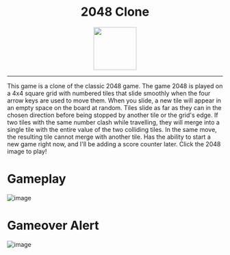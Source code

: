 <h1 align="center">2048 Clone</h1>
<p align="center">
   <a href="https://ani2048.netlify.app/"><img src="https://user-images.githubusercontent.com/87496634/127788428-6a121b95-9c13-4a98-aff9-82df0802829c.png" width="100"></img></a>
</p>


------
This game is a clone of the classic 2048 game. The game 2048 is played on a 4x4 square grid with numbered tiles that slide smoothly when the four arrow keys are used to move them. When you slide, a new tile will appear in an empty space on the board at random. Tiles slide as far as they can in the chosen direction before being stopped by another tile or the grid's edge. If two tiles with the same number clash while travelling, they will merge into a single tile with the entire value of the two colliding tiles. In the same move, the resulting tile cannot merge with another tile. Has the ability to start a new game right now, and I'll be adding a score counter later. Click the 2048 image to play!


# Gameplay 
![image](https://user-images.githubusercontent.com/87496634/127792178-41dbe791-2f84-44ac-b690-39f36b4773d0.png)

# Gameover Alert
![image](https://user-images.githubusercontent.com/87496634/127792099-e70d3cfe-db10-4340-b6fd-6bf8185b35a9.png)


